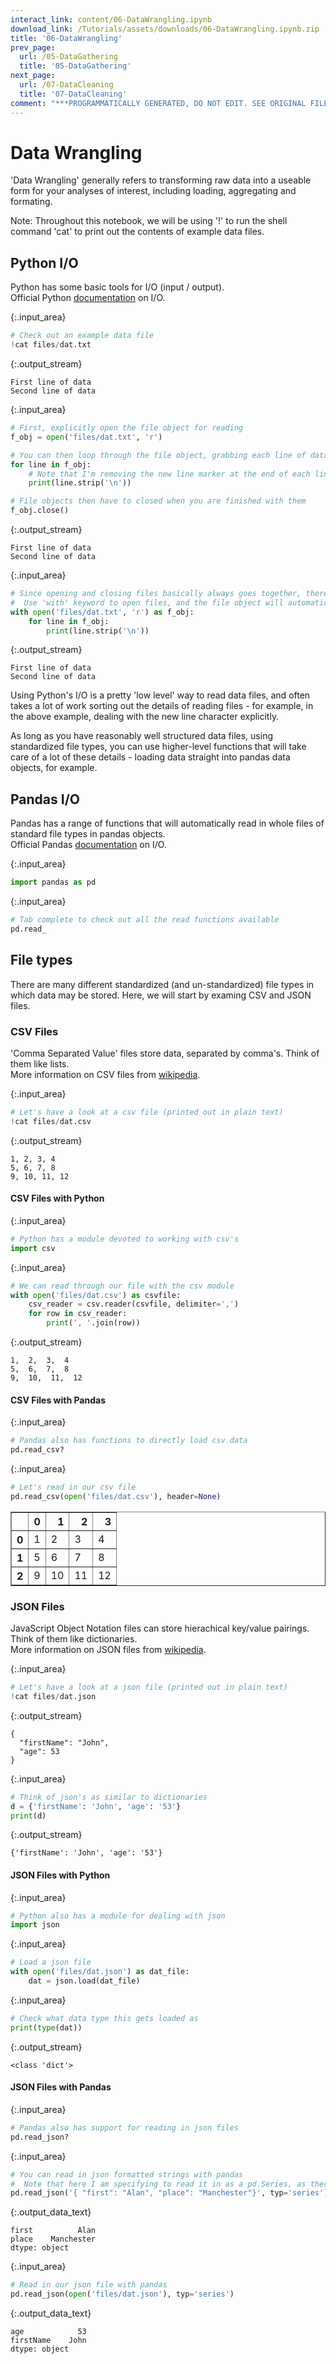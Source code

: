 ```yaml
---
interact_link: content/06-DataWrangling.ipynb
download_link: /Tutorials/assets/downloads/06-DataWrangling.ipynb.zip
title: '06-DataWrangling'
prev_page:
  url: /05-DataGathering
  title: '05-DataGathering'
next_page:
  url: /07-DataCleaning
  title: '07-DataCleaning'
comment: "***PROGRAMMATICALLY GENERATED, DO NOT EDIT. SEE ORIGINAL FILES IN /content***"
---
```


# Data Wrangling

<div class="alert alert-success">
'Data Wrangling' generally refers to transforming raw data into a useable form for your analyses of interest, including loading, aggregating and formating. 
</div>

Note: Throughout this notebook, we will be using '!' to run the shell command 'cat' to print out the contents of example data files.

## Python I/O

<div class="alert alert-success">
Python has some basic tools for I/O (input / output). 
</div>

<div class="alert alert-info">
Official Python 
<a href="https://docs.python.org/3/library/io.html" class="alert-link">documentation</a> 
on I/O.
</div>



{:.input_area}
```python
# Check out an example data file
!cat files/dat.txt
```


{:.output_stream}
```
First line of data
Second line of data
```



{:.input_area}
```python
# First, explicitly open the file object for reading
f_obj = open('files/dat.txt', 'r')

# You can then loop through the file object, grabbing each line of data
for line in f_obj:
    # Note that I'm removing the new line marker at the end of each line (the '\n')
    print(line.strip('\n'))

# File objects then have to closed when you are finished with them
f_obj.close()
```


{:.output_stream}
```
First line of data
Second line of data

```



{:.input_area}
```python
# Since opening and closing files basically always goes together, there is a shortcut to do both of them
#  Use 'with' keyword to open files, and the file object will automatically be closed at the end of the code block
with open('files/dat.txt', 'r') as f_obj:
    for line in f_obj:
        print(line.strip('\n'))
```


{:.output_stream}
```
First line of data
Second line of data

```

Using Python's I/O is a pretty 'low level' way to read data files, and often takes a lot of work sorting out the details of reading files - for example, in the above example, dealing with the new line character explicitly. 

As long as you have reasonably well structured data files, using standardized file types, you can use higher-level functions that will take care of a lot of these details - loading data straight into pandas data objects, for example.

## Pandas I/O

<div class="alert alert-success">
Pandas has a range of functions that will automatically read in whole files of standard file types in pandas objects. 
</div>

<div class="alert alert-info">
Official Pandas
<a href="http://pandas.pydata.org/pandas-docs/stable/io.html" class="alert-link">documentation</a> 
on I/O. 
</div>



{:.input_area}
```python
import pandas as pd
```




{:.input_area}
```python
# Tab complete to check out all the read functions available
pd.read_
```


## File types

<div class="alert alert-success">
There are many different standardized (and un-standardized) file types in which data may be stored. Here, we will start by examing CSV and JSON files. 
</div>

### CSV Files

<div class="alert alert-success">
'Comma Separated Value' files store data, separated by comma's. Think of them like lists.
</div>

<div class="alert alert-info">
More information on CSV files from
<a href="https://en.wikipedia.org/wiki/Comma-separated_values" class="alert-link">wikipedia</a>. 
</div>



{:.input_area}
```python
# Let's have a look at a csv file (printed out in plain text)
!cat files/dat.csv
```


{:.output_stream}
```
1, 2, 3, 4
5, 6, 7, 8
9, 10, 11, 12
```

#### CSV Files with Python



{:.input_area}
```python
# Python has a module devoted to working with csv's
import csv
```




{:.input_area}
```python
# We can read through our file with the csv module
with open('files/dat.csv') as csvfile:
    csv_reader = csv.reader(csvfile, delimiter=',')
    for row in csv_reader:
        print(', '.join(row))
```


{:.output_stream}
```
1,  2,  3,  4
5,  6,  7,  8
9,  10,  11,  12

```

#### CSV Files with Pandas



{:.input_area}
```python
# Pandas also has functions to directly load csv data
pd.read_csv?
```




{:.input_area}
```python
# Let's read in our csv file
pd.read_csv(open('files/dat.csv'), header=None)
```





<div markdown="0">
<div>
<table border="1" class="dataframe">
  <thead>
    <tr style="text-align: right;">
      <th></th>
      <th>0</th>
      <th>1</th>
      <th>2</th>
      <th>3</th>
    </tr>
  </thead>
  <tbody>
    <tr>
      <th>0</th>
      <td>1</td>
      <td>2</td>
      <td>3</td>
      <td>4</td>
    </tr>
    <tr>
      <th>1</th>
      <td>5</td>
      <td>6</td>
      <td>7</td>
      <td>8</td>
    </tr>
    <tr>
      <th>2</th>
      <td>9</td>
      <td>10</td>
      <td>11</td>
      <td>12</td>
    </tr>
  </tbody>
</table>
</div>
</div>



### JSON Files

<div class="alert alert-success">
JavaScript Object Notation files can store hierachical key/value pairings. Think of them like dictionaries.
</div>

<div class="alert alert-info">
More information on JSON files from
<a href="https://en.wikipedia.org/wiki/JSON" class="alert-link">wikipedia</a>.
</div>



{:.input_area}
```python
# Let's have a look at a json file (printed out in plain text)
!cat files/dat.json
```


{:.output_stream}
```
{
  "firstName": "John",
  "age": 53
}

```



{:.input_area}
```python
# Think of json's as similar to dictionaries
d = {'firstName': 'John', 'age': '53'}
print(d)
```


{:.output_stream}
```
{'firstName': 'John', 'age': '53'}

```

#### JSON Files with Python



{:.input_area}
```python
# Python also has a module for dealing with json
import json
```




{:.input_area}
```python
# Load a json file
with open('files/dat.json') as dat_file:    
    dat = json.load(dat_file)
```




{:.input_area}
```python
# Check what data type this gets loaded as
print(type(dat))
```


{:.output_stream}
```
<class 'dict'>

```

#### JSON Files with Pandas



{:.input_area}
```python
# Pandas also has support for reading in json files
pd.read_json?
```




{:.input_area}
```python
# You can read in json formatted strings with pandas
#  Note that here I am specifying to read it in as a pd.Series, as there is a single line of data
pd.read_json('{ "first": "Alan", "place": "Manchester"}', typ='series')
```





{:.output_data_text}
```
first          Alan
place    Manchester
dtype: object
```





{:.input_area}
```python
# Read in our json file with pandas
pd.read_json(open('files/dat.json'), typ='series')
```





{:.output_data_text}
```
age            53
firstName    John
dtype: object
```


